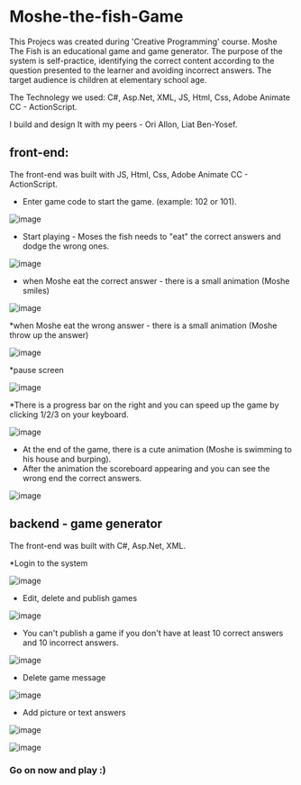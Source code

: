 # Moshe-the-fish-Game
This Projecs was created during 'Creative Programming' course.
Moshe The Fish is an educational game and game generator.
The purpose of the system is self-practice, identifying the correct content according to the question presented to the learner and avoiding incorrect answers.
The target audience is children at elementary school age.



The Technolegy we used:
C#,
Asp.Net,
XML,
JS,
Html,
Css,
Adobe Animate CC - ActionScript.

I build and design It with my peers - Ori Allon, Liat Ben-Yosef.

## front-end:
The front-end was built with JS, Html, Css, Adobe Animate CC - ActionScript.

* Enter game code to start the game. (example: 102 or 101).

![image](https://user-images.githubusercontent.com/24205331/149292771-cef7f59e-6043-484b-b65b-1ce1b683e3fb.png)

* Start playing - Moses the fish needs to "eat" the correct answers and dodge the wrong ones.

![image](https://user-images.githubusercontent.com/24205331/149293788-29fef241-520a-4257-823a-0f369299b8b5.png)

* when Moshe eat the correct answer - there is a small animation (Moshe smiles)

![image](https://user-images.githubusercontent.com/24205331/149294640-a64a912a-fc7b-4eba-a12f-be152a95b8ba.png)




*when Moshe eat the wrong answer - there is a small animation (Moshe throw up the answer)

![image](https://user-images.githubusercontent.com/24205331/149294397-6bc40afa-3c6f-4abc-b4ee-74adacecca45.png)

*pause screen

![image](https://user-images.githubusercontent.com/24205331/149294588-039fdfd4-4636-4570-9ecf-fd50d7edfe1c.png)

*There is a progress bar on the right and you can speed up the game by clicking 1/2/3 on your keyboard.

![image](https://user-images.githubusercontent.com/24205331/149295015-cd6d27b0-3183-42f5-82fc-4e8f879448fb.png)


* At the end of the game, there is a cute animation (Moshe is swimming to his house and burping).
* After the animation the scoreboard appearing and you can see the wrong end the correct answers.

![image](https://user-images.githubusercontent.com/24205331/149295771-d9dd3bbd-ed49-404b-b11b-002fb294e630.png)

## backend - game generator

The front-end was built with C#, Asp.Net, XML.

*Login to the system

![image](https://user-images.githubusercontent.com/24205331/149296425-b4a0266b-cc6b-4a97-982d-09f3a684e590.png)

* Edit, delete and publish games

![image](https://user-images.githubusercontent.com/24205331/149296622-62bc2815-798c-4c97-b0dc-4ef512223e45.png)

* You can't publish a game if you don't have at least 10 correct answers and 10 incorrect answers.

![image](https://user-images.githubusercontent.com/24205331/149296825-1ec01525-676d-4cbe-986d-59f075146369.png)

* Delete game message 

![image](https://user-images.githubusercontent.com/24205331/149296998-08c2ec7c-f4c9-46ae-892a-7276b7956bb0.png)

* Add picture or text answers

![image](https://user-images.githubusercontent.com/24205331/149297307-78f6af08-2db8-4923-8e61-af1bede183fb.png)

![image](https://user-images.githubusercontent.com/24205331/149297437-b5310abf-585d-46ad-8324-413fa7ee0ac6.png)


### Go on now and play :) 

